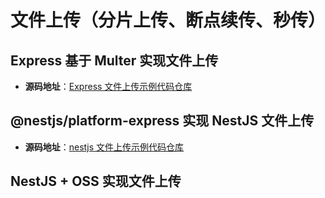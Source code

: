 # 文件上传（分片上传、断点续传、秒传）

## Express 基于 Multer 实现文件上传
- **源码地址**：[Express 文件上传示例代码仓库](https://gitee.com/obsessed-with-summer/all-demo/tree/master/express-upload-demo)

## @nestjs/platform-express 实现 NestJS 文件上传
- **源码地址**：[nestjs 文件上传示例代码仓库](https://gitee.com/obsessed-with-summer/all-demo/tree/master/nest-upload-demo)


## NestJS + OSS 实现文件上传
